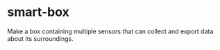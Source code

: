 # smart-box
Make a box containing multiple sensors that can collect and export data about its surroundings.
